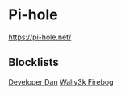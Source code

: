 # Pi-hole
https://pi-hole.net/

## Blocklists
[Developer Dan](https://www.github.developerdan.com/hosts/)
[Wally3k Firebog](https://firebog.net/)
